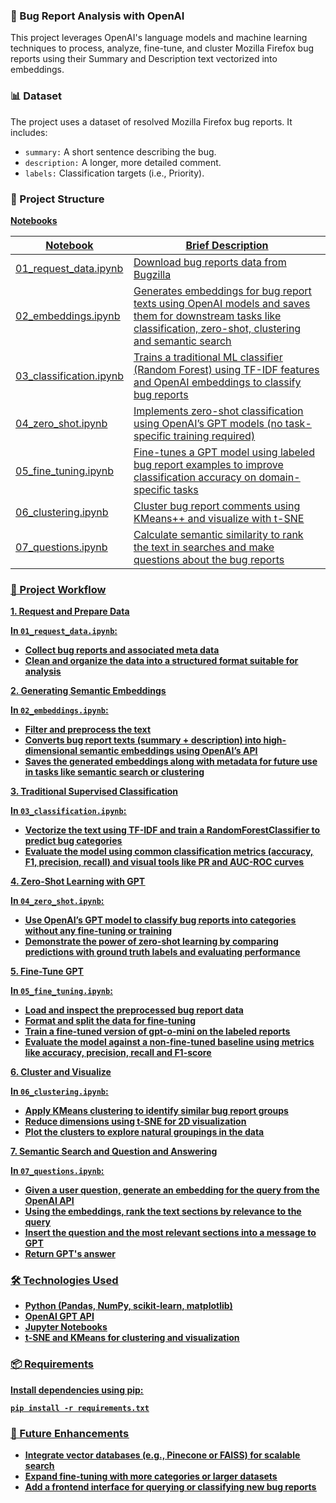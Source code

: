 ### 🐞 Bug Report Analysis with OpenAI

This project leverages OpenAI's language models and machine learning techniques to process, analyze, fine-tune, and cluster Mozilla Firefox bug reports using their Summary and Description text vectorized into embeddings.

### 📊 Dataset

The project uses a dataset of resolved Mozilla Firefox bug reports. It includes:

- <code>summary:</code> A short sentence describing the bug.
- <code>description:</code> A longer, more detailed comment.
- <code>labels:</code> Classification targets (i.e., Priority).

### 📁 Project Structure

<b><u>Notebooks<b><u>

| Notebook | Brief Description |
|----------|----------|
| 01_request_data.ipynb | Download bug reports data from Bugzilla |
| 02_embeddings.ipynb | Generates embeddings for bug report texts using OpenAI models and saves them for downstream tasks like classification, zero-shot, clustering and semantic search |
| 03_classification.ipynb | Trains a traditional ML classifier (Random Forest) using TF-IDF features and OpenAI embeddings to classify bug reports |
| 04_zero_shot.ipynb | Implements zero-shot classification using OpenAI’s GPT models (no task-specific training required) |
| 05_fine_tuning.ipynb | Fine-tunes a GPT model using labeled bug report examples to improve classification accuracy on domain-specific tasks |
| 06_clustering.ipynb | Cluster bug report comments using KMeans++ and visualize with t-SNE |
| 07_questions.ipynb | Calculate semantic similarity to rank the text in searches and make questions about the bug reports |

### 🚀 Project Workflow

<b><u> 1. Request and Prepare Data <b><u>

In <code>01_request_data.ipynb</code>:

- Collect bug reports and associated meta data
- Clean and organize the data into a structured format suitable for analysis
  
<b><u> 2. Generating Semantic Embeddings <b><u>

In <code>02_embeddings.ipynb</code>:

- Filter and preprocess the text
- Converts bug report texts (summary + description) into high-dimensional semantic embeddings using OpenAI’s API
- Saves the generated embeddings along with metadata for future use in tasks like semantic search or clustering

<b><u> 3. Traditional Supervised Classification <b><u>

In <code>03_classification.ipynb</code>:

- Vectorize the text using TF-IDF and train a RandomForestClassifier to predict bug categories
- Evaluate the model using common classification metrics (accuracy, F1, precision, recall) and visual tools like PR and AUC-ROC curves

<b><u> 4. Zero-Shot Learning with GPT <b><u>

In <code>04_zero_shot.ipynb</code>:

- Use OpenAI’s GPT model to classify bug reports into categories without any fine-tuning or training
- Demonstrate the power of zero-shot learning by comparing predictions with ground truth labels and evaluating performance

<b><u> 5. Fine-Tune GPT <b><u>

In <code>05_fine_tuning.ipynb</code>:

- Load and inspect the preprocessed bug report data
- Format and split the data for fine-tuning
- Train a fine-tuned version of gpt-o-mini on the labeled reports
- Evaluate the model against a non-fine-tuned baseline using metrics like accuracy, precision, recall and F1-score

<b><u> 6. Cluster and Visualize <b><u>

In <code>06_clustering.ipynb</code>:

- Apply KMeans clustering to identify similar bug report groups
- Reduce dimensions using t-SNE for 2D visualization
- Plot the clusters to explore natural groupings in the data

<b><u> 7. Semantic Search and Question and Answering <b><u>

In <code>07_questions.ipynb</code>:

- Given a user question, generate an embedding for the query from the OpenAI API
- Using the embeddings, rank the text sections by relevance to the query
- Insert the question and the most relevant sections into a message to GPT
- Return GPT's answer

### 🛠️ Technologies Used

- Python (Pandas, NumPy, scikit-learn, matplotlib)
- OpenAI GPT API
- Jupyter Notebooks
- t-SNE and KMeans for clustering and visualization

### 📦 Requirements

Install dependencies using pip:

<code>pip install -r requirements.txt</code>

### 📌 Future Enhancements

- Integrate vector databases (e.g., Pinecone or FAISS) for scalable search
- Expand fine-tuning with more categories or larger datasets
- Add a frontend interface for querying or classifying new bug reports